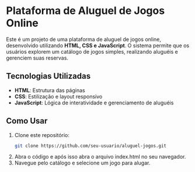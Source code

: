 # Plataforma de Aluguel de Jogos Online

Este é um projeto de uma plataforma de aluguel de jogos online, desenvolvido utilizando **HTML, CSS e JavaScript**. O sistema permite que os usuários explorem um catálogo de jogos simples, realizando aluguéis e gerenciem suas reservas.

## Tecnologias Utilizadas
- **HTML**: Estrutura das páginas
- **CSS**: Estilização e layout responsivo
- **JavaScript**: Lógica de interatividade e gerenciamento de aluguéis

## Como Usar
1. Clone este repositório:
   ```bash
   git clone https://github.com/seu-usuario/aluguel-jogos.git
2. Abra o código e após isso abra o arquivo index.html no seu navegador.
3. Navegue pelo catálogo e selecione um jogo para alugar.
